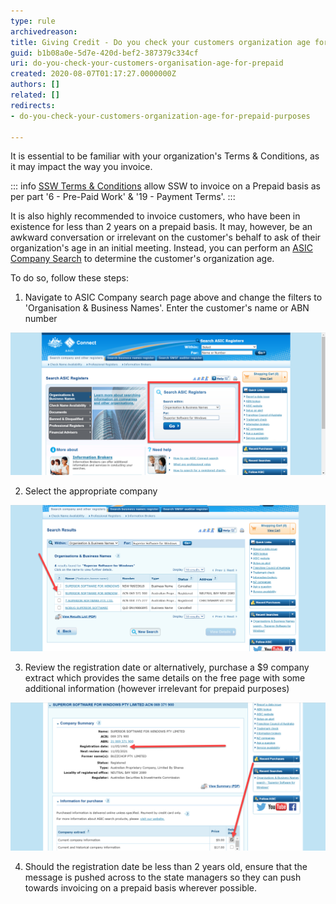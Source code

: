 ```yaml
---
type: rule
archivedreason: 
title: Giving Credit - Do you check your customers organization age for prepaid purposes?
guid: b1b08a0e-5d7e-420d-bef2-387379c334cf
uri: do-you-check-your-customers-organisation-age-for-prepaid
created: 2020-08-07T01:17:27.0000000Z
authors: []
related: []
redirects:
- do-you-check-your-customers-organization-age-for-prepaid-purposes

---
```


It is essential to be familiar with your organization's Terms & Conditions, as it may impact the way you invoice. 

<!--endintro-->

::: info
[SSW Terms & Conditions](https://ssw.com.au/ssw/Consulting/Terms-and-Conditions/) allow SSW to invoice on a Prepaid basis as per part '6 - Pre-Paid Work' & '19 - Payment Terms'. 
:::

It is also highly recommended to invoice customers, who have been in existence for less than 2 years on a prepaid basis. It may, however, be an awkward conversation or irrelevant on the customer's behalf to ask of their organization's age in an initial meeting.  Instead, you can perform an [ASIC Company Search](https://connectonline.asic.gov.au/RegistrySearch) to determine the customer's organization age.


To do so, follow these steps:

1. Navigate to ASIC Company search page above and change the filters to 'Organisation & Business Names'. Enter the customer's name or ABN number    

  ![](2020-08-07_11-42-16.png)  

2. Select the appropriate company

  ![](2020-08-07_11-48-14.png)  

3. Review the registration date or alternatively, purchase a $9 company extract which provides the same details on the free page with some additional information (however irrelevant for prepaid purposes)

  ![](2020-08-07_11-56-41655.png)  

4. Should the registration date be less than 2 years old, ensure that the message is pushed across to the state managers so they can push towards invoicing on a prepaid basis wherever possible.
